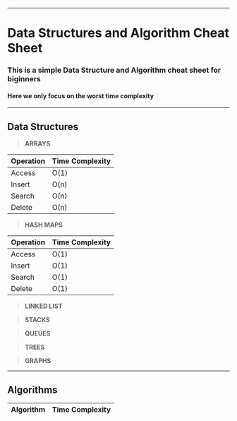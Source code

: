 ***
# Data Structures and Algorithm Cheat Sheet
### This is a simple Data Structure and Algorithm cheat sheet for biginners
#### Here we only focus on the worst time complexity 

***
## Data Structures
> **ARRAYS**

| Operation | Time Complexity |
| --------- | --------------- |
| Access    |      O(1)       |   
| Insert    |      O(n)       |
| Search    |      O(n)       |
| Delete    |      O(n)       |

> **HASH MAPS**

| Operation | Time Complexity |
| --------- | --------------- |
| Access    |      O(1)       |
| Insert    |      O(1)       |
| Search    |      O(1)       |
| Delete    |      O(1)       |

> **LINKED LIST**

> **STACKS**

> **QUEUES**

> **TREES**

> **GRAPHS**
 ***

## Algorithms
| Algorithm | Time Complexity |
| --------- | --------------- |

